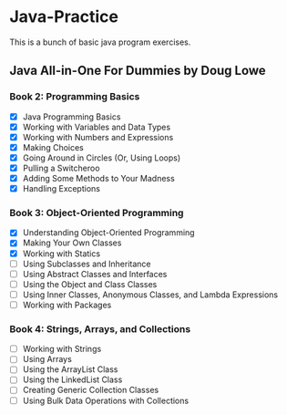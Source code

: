 # Java-Practice

This is a bunch of basic java program exercises.

## Java All-in-One For Dummies by Doug Lowe
### Book 2: Programming Basics

- [x] Java Programming Basics
- [x] Working with Variables and Data Types
- [x] Working with Numbers and Expressions
- [x] Making Choices
- [x] Going Around in Circles (Or, Using Loops)
- [x] Pulling a Switcheroo
- [x] Adding Some Methods to Your Madness
- [x] Handling Exceptions 

### Book 3: Object-Oriented Programming

- [x] Understanding Object-Oriented Programming 
- [x] Making Your Own Classes
- [x] Working with Statics
- [ ] Using Subclasses and Inheritance 
- [ ] Using Abstract Classes and Interfaces 
- [ ] Using the Object and Class Classes
- [ ] Using Inner Classes, Anonymous Classes, and Lambda Expressions
- [ ] Working with Packages

### Book 4: Strings, Arrays, and Collections 

- [ ] Working with Strings
- [ ] Using Arrays
- [ ] Using the ArrayList Class
- [ ] Using the LinkedList Class
- [ ] Creating Generic Collection Classes 
- [ ] Using Bulk Data Operations with Collections 
